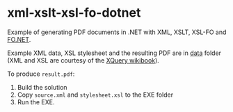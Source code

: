 # xml-xslt-xsl-fo-dotnet

Example of generating PDF documents in .NET with XML, XSLT, XSL-FO and
[FO.NET](https://fonet.codeplex.com/).

Example XML data, XSL stylesheet and the resulting PDF are in [data](data) folder
(XML and XSL are courtesy of the [XQuery wikibook](https://en.wikibooks.org/wiki/XQuery/XSL-FO_Tables)).

To produce `result.pdf`:

1. Build the solution
2. Copy `source.xml` and `stylesheet.xsl` to the EXE folder
3. Run the EXE.
